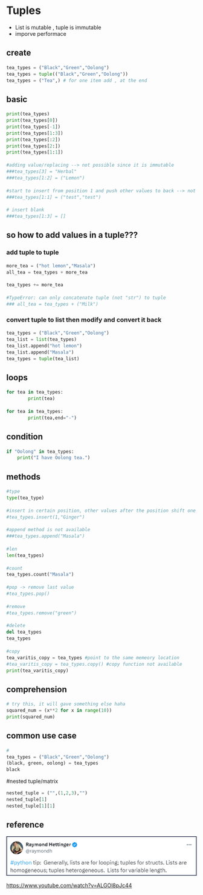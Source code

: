 # Tuples
- List is mutable , tuple is immutable
- imporve performace

## create
```python
tea_types = ("Black","Green","Oolong")
tea_types = tuple(("Black","Green","Oolong"))
tea_types = ("Tea",) # for one item add , at the end
```

## basic
```python
print(tea_types)
print(tea_types[0])
print(tea_types[-1])
print(tea_types[1:3])
print(tea_types[:2])
print(tea_types[2:])
print(tea_types[1:1])

#adding value/replacing --> not possible since it is immutable
###tea_types[3] = "Herbal"
###tea_types[1:2] = ("Lemon")

#start to insert from position 1 and push other values to back --> not possible
###tea_types[1:1] = ("test","test")

# insert blank
###tea_types[1:3] = []
```

## so how to add values in a tuple???
### add tuple to tuple
```python
more_tea = ("hot lemon","Masala")
all_tea = tea_types + more_tea

tea_types += more_tea

#TypeError: can only concatenate tuple (not "str") to tuple
### all_tea = tea_types + ("Milk")
```
### convert tuple to list then modify and convert it back
```python
tea_types = ("Black","Green","Oolong")
tea_list = list(tea_types)
tea_list.append("hot lemon")
tea_list.append("Masala")
tea_types = tuple(tea_list)
```

## loops
```python
for tea in tea_types:
        print(tea)

for tea in tea_types:
        print(tea,end="-")
```

## condition
```python
if "Oolong" in tea_types:
    print("I have Oolong tea.")
```

## methods
```python
#type
type(tea_type)

#insert in certain position, other values after the position shift one position right
#tea_types.insert(1,"Ginger")

#append method is not available
###tea_types.append("Masala")

#len
len(tea_types)

#count
tea_types.count("Masala")

#pop -> remove last value
#tea_types.pop()

#remove
#tea_types.remove("green")

#delete
del tea_types
tea_types

#copy
tea_varitis_copy = tea_types #point to the same memeory location
#tea_varitis_copy = tea_types.copy() #copy function not available
print(tea_varitis_copy)
```

## comprehension
```python
# try this, it will gave something else haha
squared_num = (x**2 for x in range(10))
print(squared_num)
```
## common use case
```python
#
tea_types = ("Black","Green","Oolong")
(black, green, oolong) = tea_types
black
```
#nested tuple/matrix
```python
nested_tuple = ("",(1,2,3),"")
nested_tuple[1]
nested_tuple[1][1]
```
## reference
![Alt text](/images/list_vs_tuple.png)

https://www.youtube.com/watch?v=ALGOl8pJc44

